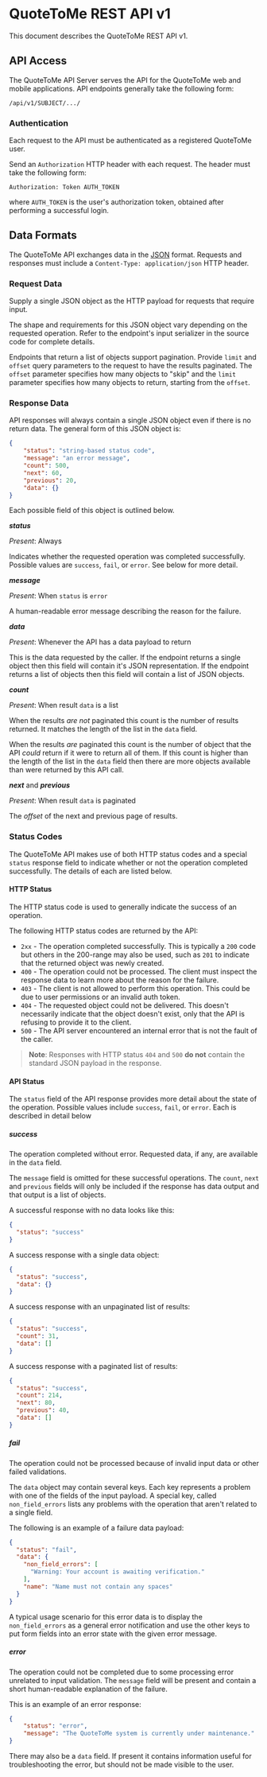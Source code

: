 # QuoteToMe REST API v1

This document describes the QuoteToMe REST API v1.

## API Access

The QuoteToMe API Server serves the API for the QuoteToMe web and mobile applications. API endpoints generally take the following form:

`/api/v1/SUBJECT/.../`

### Authentication

Each request to the API must be authenticated as a registered QuoteToMe user. 

Send an `Authorization` HTTP header with each request. The header must take the following form:

`Authorization: Token AUTH_TOKEN`

where `AUTH_TOKEN` is the user's authorization token, obtained after performing a successful login.

## Data Formats

The QuoteToMe API exchanges data in the [JSON](https://www.json.org/json-en.html) format. Requests and responses must include a `Content-Type: application/json` HTTP header.

### Request Data

Supply a single JSON object as the HTTP payload for requests that require input. 

The shape and requirements for this JSON object vary depending on the requested operation. Refer to the endpoint's input serializer in the source code for complete details.

Endpoints that return a list of objects support pagination. Provide `limit` and `offset` query parameters to the request to have the results paginated. The `offset` parameter specifies how many objects to "skip" and the `limit` parameter specifies how many objects to return, starting from the `offset`.

### Response Data

API responses will always contain a single JSON object even if there is no return data. The general form of this JSON object is:

```json
{
    "status": "string-based status code",
    "message": "an error message",
    "count": 500,
    "next": 60,
    "previous": 20,
    "data": {}
}
```

Each possible field of this object is outlined below.

_**status**_ 

_Present_: Always

Indicates whether the requested operation was completed successfully. Possible values are `success`, `fail`, or `error`. See below for more detail.

_**message**_ 

_Present_: When `status` is `error`

A human-readable error message describing the reason for the failure.

_**data**_ 

_Present_: Whenever the API has a data payload to return

This is the data requested by the caller. If the endpoint returns a single object then this field will contain it's JSON representation. If the endpoint returns a list of objects then this field will contain a list of JSON objects.

_**count**_

_Present_: When result `data` is a list
 
When the results _are not_ paginated this count is the number of results returned. It matches the length of the list in the `data` field.

When the results _are_ paginated this count is the number of object that the API _could_ return if it were to return all of them. If this count is higher than the length of the list in the `data` field then there are more objects available than were returned by this API call.

_**next**_ and _**previous**_

_Present_: When result `data` is paginated

The _offset_ of the next and previous page of results.

### Status Codes

The QuoteToMe API makes use of both HTTP status codes and a special `status` response field to indicate whether or not the operation completed successfully. The details of each are listed below.

#### HTTP Status

The HTTP status code is used to generally indicate the success of an operation.

The following HTTP status codes are returned by the API:

- `2xx` - The operation completed successfully. This is typically a `200` code but others in the 200-range may also be used, such as `201` to indicate that the returned object was newly created.
- `400` - The operation could not be processed. The client must inspect the response data to learn more about the reason for the failure.
- `403` - The client is not allowed to perform this operation. This could be due to user permissions or an invalid auth token.
- `404` - The requested object could not be delivered. This doesn't necessarily indicate that the object doesn't exist, only that the API is refusing to provide it to the client.
- `500` - The API server encountered an internal error that is not the fault of the caller.

> **Note**: Responses with HTTP status `404` and `500` **do not** contain the standard JSON payload in the response.

#### API Status

The `status` field of the API response provides more detail about the state of the operation. Possible values include `success`, `fail`, or `error`. Each is described in detail below

##### success

The operation completed without error. Requested data, if any, are available in the `data` field. 

The `message` field is omitted for these successful operations. The `count`, `next` and `previous` fields will only be included if the response has data output and that output is a list of objects.

A successful response with no data looks like this:

```json
{
  "status": "success"
}
```

A success response with a single data object:

```json
{
  "status": "success",
  "data": {}
}
```

A success response with an unpaginated list of results:

```json
{
  "status": "success",
  "count": 31,
  "data": []
}
```

A success response with a paginated list of results:

```json
{
  "status": "success",
  "count": 214,
  "next": 80,
  "previous": 40,
  "data": []
}
```

##### fail

The operation could not be processed because of invalid input data or other failed validations. 

The `data` object may contain several keys. Each key represents a problem with one of the fields of the input payload. A special key, called `non_field_errors` lists any problems with the operation that aren't related to a single field.

The following is an example of a failure data payload:

```json
{
  "status": "fail",
  "data": {
    "non_field_errors": [
      "Warning: Your account is awaiting verification."
    ],
    "name": "Name must not contain any spaces"
  }
}
```

A typical usage scenario for this error data is to display the `non_field_errors` as a general error notification and use the other keys to put form fields into an error state with the given error message.

##### error

The operation could not be completed due to some processing error unrelated to input validation. The `message` field will be present and contain a short human-readable explanation of the failure.

This is an example of an error response:

```json
{
    "status": "error",
    "message": "The QuoteToMe system is currently under maintenance."
}
```

There may also be a `data` field. If present it contains information useful for troubleshooting the error, but should not be made visible to the user.
